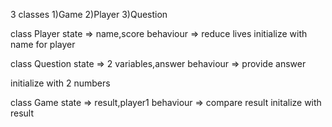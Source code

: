 3 classes 
1)Game
2)Player
3)Question

class Player 
state => name,score
behaviour => reduce lives
initialize with name for player

class Question
state => 2 variables,answer
behaviour => provide answer

initialize with 2 numbers

class Game 
state => result,player1
behaviour => compare result
initalize with result
